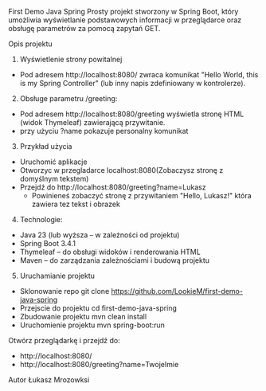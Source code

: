 First Demo Java Spring
Prosty projekt stworzony w Spring Boot, który umożliwia wyświetlanie podstawowych informacji w przeglądarce oraz obsługę parametrów za pomocą zapytań GET.

Opis projektu
1. Wyświetlenie strony powitalnej
- Pod adresem http://localhost:8080/ zwraca komunikat "Hello World, this is my Spring Controller" (lub inny napis zdefiniowany w kontrolerze).
2. Obsługe parametru /greeting:
- Pod adresem http://localhost:8080/greeting wyświetla stronę HTML (widok Thymeleaf) zawierającą przywitanie.
- przy użyciu ?name pokazuje personalny komunikat



3. Przykład użycia
- Uruchomić aplikacje 
- Otworzyc w przegladarce localhost:8080(Zobaczysz stronę z domyślnym tekstem)
- Przejdź do http://localhost:8080/greeting?name=Lukasz   
    - Powinieneś zobaczyć stronę z przywitaniem "Hello, Lukasz!" która zawiera tez tekst i obrazek

4. Technologie:
- Java 23 (lub wyższa – w zależności od projektu)
- Spring Boot 3.4.1
- Thymeleaf – do obsługi widoków i renderowania HTML
- Maven – do zarządzania zależnościami i budową projektu

5. Uruchamianie projektu 

- Sklonowanie repo
git clone https://github.com/LookieM/first-demo-java-spring
- Przejscie do projektu
cd first-demo-java-spring
- Zbudowanie projektu
mvn clean install
- Uruchomienie projektu
mvn spring-boot:run

Otwórz przeglądarkę i przejdź do:
- http://localhost:8080/
- http://localhost:8080/greeting?name=TwojeImie

Autor
Łukasz Mrozowksi
    